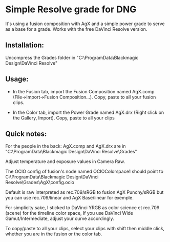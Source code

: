 # Simple Resolve grade for DNG 

It's using a fusion composition with AgX and a simple power grade to serve as a base for a grade.
Works with the free DaVinci Resolve version. 

## Installation:
Uncompress the Grades folder in "C:\ProgramData\Blackmagic Design\DaVinci Resolve\"

## Usage:

- In the Fusion tab, import the Fusion Composition named AgX.comp (File->Import->Fusion Composition...). Copy, paste to all your fusion clips.

- In the Color tab, import the Power Grade named AgX.drx (Right click on the Gallery, Import). Copy, paste to all your clips 

## Quick notes: 

For the people in the back: AgX.comp and AgX.drx are in "C:\ProgramData\Blackmagic Design\DaVinci Resolve\Grades"

Adjust temperature and exposure values in Camera Raw.

The OCIO config of fusion's node named OCIOColorspace1 should point to C:\ProgramData\Blackmagic Design\DaVinci Resolve\Grades\AgX\config.ocio

Default is raw interpreted as rec.709/sRGB to fusion AgX Punchy/sRGB but you can use rec.709/linear and AgX Base/linear for exemple.

For simplicity sake, I sticked to DaVinci YRGB as color science et rec.709 (scene) for the timeline color space, If you use DaVinci Wide Gamut/Intermediate, adjust your curve accordingly.

To copy/paste to all your clips, select your clips with shift then middle click, whether you are in the fusion or the color tab.

